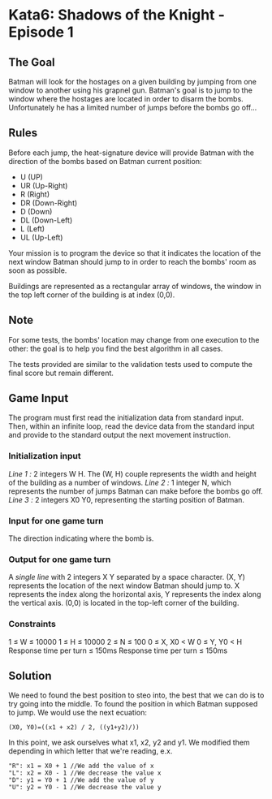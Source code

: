 # Kata6: Shadows of the Knight - Episode 1

## The Goal
Batman will look for the hostages on a given building by jumping from one window to another using his grapnel gun. Batman's goal is to jump to the window where the hostages are located in order to disarm the bombs. Unfortunately he has a limited number of jumps before the bombs go off...

## Rules
Before each jump, the heat-signature device will provide Batman with the direction of the bombs based on Batman current position: 
- U (UP)
- UR (Up-Right)
- R (Right)
- DR (Down-Right)
- D (Down)
- DL (Down-Left)
- L (Left)
- UL (Up-Left)

Your mission is to program the device so that it indicates the location of the next window Batman should jump to in order to reach the bombs' room as soon as possible.

Buildings are represented as a rectangular array of windows, the window in the top left corner of the building is at index (0,0).

## Note
For some tests, the bombs' location may change from one execution to the other: the goal is to help you find the best algorithm in all cases.

The tests provided are similar to the validation tests used to compute the final score but remain different.

## Game Input
The program must first read the initialization data from standard input. Then, within an infinite loop, read the device data from the standard input and provide to the standard output the next movement instruction.

### Initialization input
*Line 1 :* 2 integers W H. The (W, H) couple represents the width and height of the building as a number of windows.
*Line 2 :* 1 integer N, which represents the number of jumps Batman can make before the bombs go off.
*Line 3 :* 2 integers X0 Y0, representing the starting position of Batman.

### Input for one game turn
The direction indicating where the bomb is.

### Output for one game turn
A *single line* with 2 integers X Y separated by a space character. (X, Y) represents the location of the next window Batman should jump to. X represents the index along the horizontal axis, Y represents the index along the vertical axis. (0,0) is located in the top-left corner of the building.

### Constraints
1 ≤ W ≤ 10000
1 ≤ H ≤ 10000
2 ≤ N ≤ 100
0 ≤ X, X0 < W
0 ≤ Y, Y0 < H
Response time per turn ≤ 150ms
Response time per turn ≤ 150ms

## Solution
We need to found the best position to steo into, the best that we can do is to try going into the middle. To found the position in which Batman supposed to jump. We would use the next ecuation:
```
(X0, Y0)=((x1 + x2) / 2, ((y1+y2)/))
```
In this point, we ask ourselves what x1, x2, y2 and y1. We modified them depending in which letter that we're reading, e.x.

```
"R": x1 = X0 + 1 //We add the value of x
"L": x2 = X0 - 1 //We decrease the value x
"D": y1 = Y0 + 1 //We add the value of y
"U": y2 = Y0 - 1 //We decrease the value y
```
